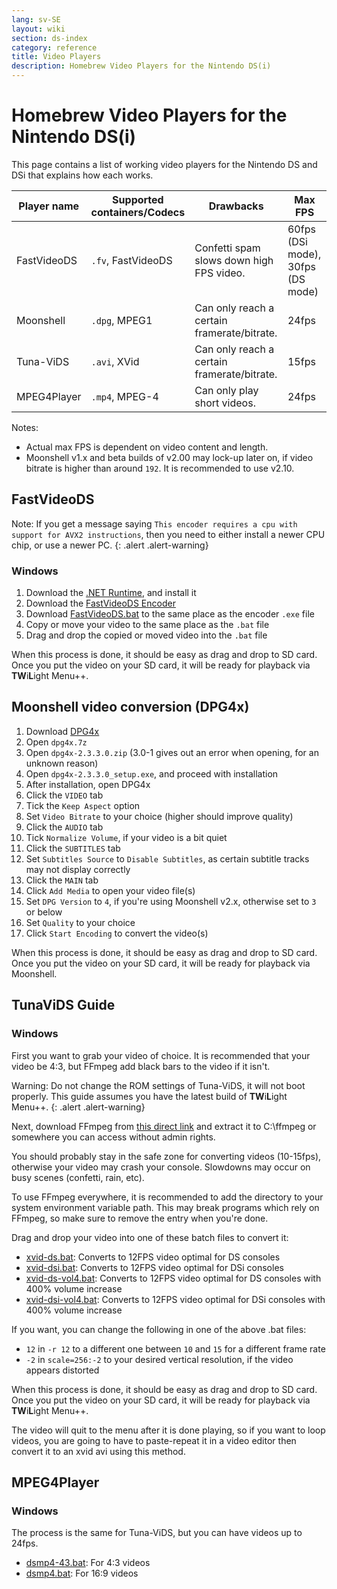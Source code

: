 ```yaml
---
lang: sv-SE
layout: wiki
section: ds-index
category: reference
title: Video Players
description: Homebrew Video Players for the Nintendo DS(i)
---
```


# Homebrew Video Players for the Nintendo DS(i)
This page contains a list of working video players for the Nintendo DS and DSi that explains how each works.

| Player name | Supported containers/Codecs | Drawbacks                                   | Max FPS                           |
| ----------- | --------------------------- | ------------------------------------------- | --------------------------------- |
| FastVideoDS | `.fv`, FastVideoDS          | Confetti spam slows down high FPS video.    | 60fps (DSi mode), 30fps (DS mode) |
| Moonshell   | `.dpg`, MPEG1               | Can only reach a certain framerate/bitrate. | 24fps                             |
| Tuna-ViDS   | `.avi`, XVid                | Can only reach a certain framerate/bitrate. | 15fps                             |
| MPEG4Player | `.mp4`, MPEG-4              | Can only play short videos.                 | 24fps                             |

Notes:
- Actual max FPS is dependent on video content and length.
- Moonshell v1.x and beta builds of v2.00 may lock-up later on, if video bitrate is higher than around `192`. It is recommended to use v2.10.

## FastVideoDS

Note: If you get a message saying `This encoder requires a cpu with support for AVX2 instructions`, then you need to either install a newer CPU chip, or use a newer PC.
{: .alert .alert-warning}

### Windows

1. Download the [.NET Runtime](https://dotnet.microsoft.com/en-us/download/dotnet/thank-you/runtime-6.0.12-windows-x64-installer?cid=getdotnetcore), and install it
1. Download the [FastVideoDS Encoder](https://mega.nz/file/mYwiBTZA#FX6k-9cclPig4_WutE9IueVR7NN0Kxl-mZvRXyhpQRg)
1. Download [FastVideoDS.bat](/assets/files/FastVideoDS.bat) to the same place as the encoder `.exe` file
1. Copy or move your video to the same place as the `.bat` file
1. Drag and drop the copied or moved video into the `.bat` file

When this process is done, it should be easy as drag and drop to SD card. Once you put the video on your SD card, it will be ready for playback via **TW**i**L**ight Menu++.

## Moonshell video conversion (DPG4x)

1. Download [DPG4x](https://www.gamebrew.org/wiki/DPG4X)
1. Open `dpg4x.7z`
1. Open `dpg4x-2.3.3.0.zip` (3.0-1 gives out an error when opening, for an unknown reason)
1. Open `dpg4x-2.3.3.0_setup.exe`, and proceed with installation
1. After installation, open DPG4x
1. Click the `VIDEO` tab
1. Tick the `Keep Aspect` option
1. Set `Video Bitrate` to your choice (higher should improve quality)
1. Click the `AUDIO` tab
1. Tick `Normalize Volume`, if your video is a bit quiet
1. Click the `SUBTITLES` tab
1. Set `Subtitles Source` to `Disable Subtitles`, as certain subtitle tracks may not display correctly
1. Click the `MAIN` tab
1. Click `Add Media` to open your video file(s)
1. Set `DPG Version` to `4`, if you're using Moonshell v2.x, otherwise set to `3` or below
1. Set `Quality` to your choice
1. Click `Start Encoding` to convert the video(s)

When this process is done, it should be easy as drag and drop to SD card. Once you put the video on your SD card, it will be ready for playback via Moonshell.

## TunaViDS Guide

### Windows
First you want to grab your video of choice. It is recommended that your video be 4:3, but FFmpeg add black bars to the video if it isn't.

Warning: Do not change the ROM settings of Tuna-ViDS, it will not boot properly. This guide assumes you have the latest build of **TW**i**L**ight Menu++.
{: .alert .alert-warning}

Next, download FFmpeg from [this direct link](https://www.gyan.dev/ffmpeg/builds/ffmpeg-git-essentials.7z) and extract it to C:\ffmpeg or somewhere you can access without admin rights.

You should probably stay in the safe zone for converting videos (10-15fps), otherwise your video may crash your console. Slowdowns may occur on busy scenes (confetti, rain, etc).

To use FFmpeg everywhere, it is recommended to add the directory to your system environment variable path. This may break programs which rely on FFmpeg, so make sure to remove the entry when you're done.

Drag and drop your video into one of these batch files to convert it:
- [xvid-ds.bat](/assets/files/xvid-ds.bat): Converts to 12FPS video optimal for DS consoles
- [xvid-dsi.bat](/assets/files/xvid-dsi.bat): Converts to 12FPS video optimal for DSi consoles
- [xvid-ds-vol4.bat](/assets/files/xvid-ds-vol4.bat): Converts to 12FPS video optimal for DS consoles with 400% volume increase
- [xvid-dsi-vol4.bat](/assets/files/xvid-dsi-vol4.bat): Converts to 12FPS video optimal for DSi consoles with 400% volume increase

If you want, you can change the following in one of the above .bat files:
- `12` in `-r 12` to a different one between `10` and `15` for a different frame rate
- `-2` in `scale=256:-2` to your desired vertical resolution, if the video appears distorted

When this process is done, it should be easy as drag and drop to SD card. Once you put the video on your SD card, it will be ready for playback via **TW**i**L**ight Menu++.

The video will quit to the menu after it is done playing, so if you want to loop videos, you are going to have to paste-repeat it in a video editor then convert it to an xvid avi using this method.

## MPEG4Player

### Windows

The process is the same for Tuna-ViDS, but you can have videos up to 24fps.
- [dsmp4-43.bat](/assets/files/dsmp4.bat): For 4:3 videos
- [dsmp4.bat](/assets/files/dsmp4.bat): For 16:9 videos
